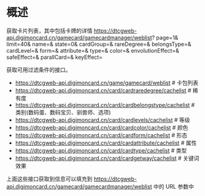# 概述

获取卡片列表，其中包括卡牌的详情
https://dtcgweb-api.digimoncard.cn/gamecard/gamecardmanager/weblist?
page=1&
limit=40&
name=&
state=0&
cardGroup=&
rareDegree=&
belongsType=&
cardLevel=&
form=&
attribute=&
type=&
color=&
envolutionEffect=&
safeEffect=&
parallCard=&
keyEffect=

获取可用过滤条件的接口。

- https://dtcgweb-api.digimoncard.cn/game/gamecard/weblist # 卡包列表
- https://dtcgweb-api.digimoncard.cn/card/cardraredegree/cachelist # 稀有度
- https://dtcgweb-api.digimoncard.cn/card/cardbelongstype/cachelist # 类别(数码蛋、数码宝贝、驯兽师、选项)
- https://dtcgweb-api.digimoncard.cn/card/cardlevels/cachelist # 等级
- https://dtcgweb-api.digimoncard.cn/card/cardcolor/cachelist # 颜色
- https://dtcgweb-api.digimoncard.cn/card/cardform/cachelist # 形态
- https://dtcgweb-api.digimoncard.cn/card/cardattribute/cachelist # 属性
- https://dtcgweb-api.digimoncard.cn/card/cardtype/cachelist # 类型
- https://dtcgweb-api.digimoncard.cn/card/cardgetway/cachelist # 关键词效果

上面这些接口获取到信息可以填充到 https://dtcgweb-api.digimoncard.cn/gamecard/gamecardmanager/weblist 中的 URL 参数中
